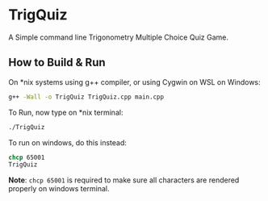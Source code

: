 # TrigQuiz

A Simple command line Trigonometry Multiple Choice Quiz Game.

## How to Build & Run

On *nix systems using g++ compiler, or using Cygwin on WSL on Windows:

```sh
g++ -Wall -o TrigQuiz TrigQuiz.cpp main.cpp
```

To Run, now type on *nix terminal:

```sh
./TrigQuiz
```

To run on windows, do this instead:

```bat
chcp 65001
TrigQuiz
```

__Note__: `chcp 65001` is required to make sure all characters are rendered properly on windows terminal.
